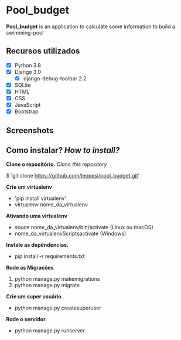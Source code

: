 # Pool_budget
**Pool_budget**  is an application to calculate some information to build a swimming-pool

## Recursos utilizados
- [x] Python 3.8
- [x] Django 3.0
  - [x] django-debug-toolbar 2.2
- [x] SQLite  
- [x] HTML
- [x] CSS
- [x] JavaScript
- [x] Bootstrap
  
## Screenshots

## Como instalar? *How to install?*

**Clone o repositório.**
*Clone this repository*

$ 'git clone https://github.com/leopesi/pool_budget.git'


**Crie um virtualenv**

- 'pip install virtualenv'
- virtualenv nome_da_virtualenv

**Ativando uma virtualenv**

- souce nome_da_virtualenv/bin/activate (Linux ou macOS)
- nome_da_virtualenvScriptsactivate (Windows)

**Instale as depêndencias.**
- pip install -r requirements.txt

**Rode as Migrações**
1. python manage.py makemigrations
2. python manage.py migrate

**Crie um super usuário.**
- python manage.py createsuperuser

**Rode o servidor.**
- python manage.py runserver

